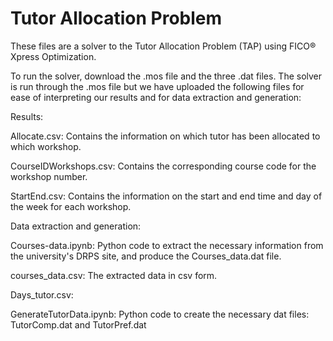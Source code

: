 Tutor Allocation Problem
==============

These files are a solver to the Tutor Allocation Problem (TAP) using FICO® Xpress Optimization.

To run the solver, download the .mos file and the three .dat files. The solver is run through the .mos file but we have uploaded the following files for ease of interpreting our results and for data extraction and generation:

Results:

Allocate.csv: Contains the information on which tutor has been allocated to which workshop.

CourseIDWorkshops.csv: Contains the corresponding course code for the workshop number.

StartEnd.csv: Contains the information on the start and end time and day of the week for each workshop.

Data extraction and generation:

Courses-data.ipynb: Python code to extract the necessary information from the university's DRPS site, and produce the Courses_data.dat file.

courses_data.csv: The extracted data in csv form.

Days_tutor.csv: 

GenerateTutorData.ipynb: Python code to create the necessary dat files: TutorComp.dat and TutorPref.dat
